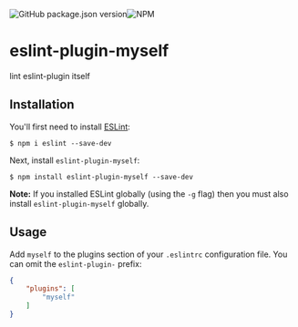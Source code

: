 ![GitHub package.json version](https://img.shields.io/github/package-json/v/kangkai124/eslint-plugin-myself.svg?color=orange)![NPM](https://img.shields.io/npm/l/eslint-plugin-myself.svg)

# eslint-plugin-myself

lint eslint-plugin itself

## Installation

You'll first need to install [ESLint](http://eslint.org):

```
$ npm i eslint --save-dev
```

Next, install `eslint-plugin-myself`:

```
$ npm install eslint-plugin-myself --save-dev
```

**Note:** If you installed ESLint globally (using the `-g` flag) then you must also install `eslint-plugin-myself` globally.

## Usage

Add `myself` to the plugins section of your `.eslintrc` configuration file. You can omit the `eslint-plugin-` prefix:

```json
{
    "plugins": [
        "myself"
    ]
}
```





